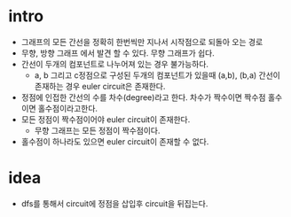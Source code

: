 # intro

  - 그래프의 모든 간선을 정확히 한번씩만 지나서 시작점으로 되돌아 오는 경로
  - 무향, 방향 그래프 에서 발견 할 수 있다. 무향 그래프가 쉽다.
  - 간선이 두개의 컴포넌트로 나누어져 있는 경우 불가능하다.
    - a, b 그리고 c정점으로 구성된 두개의 컴포넌트가 있을때 (a,b), (b,a) 간선이 존재하는 경우 euler circuit은 존재한다.
  - 정점에 인접한 간선의 수를 차수(degree)라고 한다. 차수가 짝수이면 짝수점 홀수이면 홀수점이라고한다.
  - 모든 정점이 짝수점이어야 euler circuit이 존재한다.
    - 무향 그래프는 모든 정점이 짝수점이다.
  - 홀수점이 하나라도 있으면 euler circuit이 존재할 수 없다. 

# idea

  - dfs를 통해서 circuit에 정점을 삽입후 circuit을 뒤집는다.
